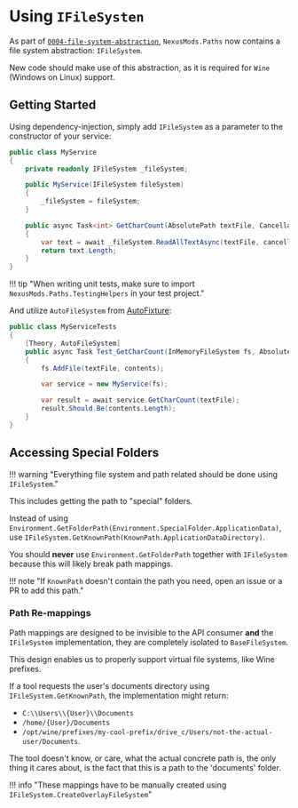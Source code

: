 # Using `IFileSysten`

As part of [`0004-file-system-abstraction`](../decisions/backend/0004-file-system-abstraction.md), `NexusMods.Paths` now contains a file system abstraction:
`IFileSystem`.

New code should make use of this abstraction, as it is required for `Wine` (Windows on Linux) support.

## Getting Started

Using dependency-injection, simply add `IFileSystem` as a parameter to the constructor of your service:

```csharp
public class MyService
{
    private readonly IFileSystem _fileSystem;

    public MyService(IFileSystem fileSystem)
    {
        _fileSystem = fileSystem;
    }

    public async Task<int> GetCharCount(AbsolutePath textFile, CancellationToken cancellationToken = default)
    {
        var text = await _fileSystem.ReadAllTextAsync(textFile, cancellationToken);
        return text.Length;
    }
}
```

!!! tip "When writing unit tests, make sure to import `NexusMods.Paths.TestingHelpers` in your test project."

And utilize `AutoFileSystem` from [AutoFixture](https://github.com/AutoFixture/AutoFixture):

```csharp
public class MyServiceTests
{
    [Theory, AutoFileSystem]
    public async Task Test_GetCharCount(InMemoryFileSystem fs, AbsolutePath textFile, string contents)
    {
        fs.AddFile(textFile, contents);

        var service = new MyService(fs);

        var result = await service.GetCharCount(textFile);
        result.Should.Be(contents.Length);
    }
}
```

## Accessing Special Folders

!!! warning "Everything file system and path related should be done using `IFileSystem`."

This includes getting the path to "special" folders.

Instead of using `Environment.GetFolderPath(Environment.SpecialFolder.ApplicationData)`, use `IFileSystem.GetKnownPath(KnownPath.ApplicationDataDirectory)`.

You should **never** use `Environment.GetFolderPath` together with `IFileSystem` because this will likely break path mappings.

!!! note "If `KnownPath` doesn't contain the path you need, open an issue or a PR to add this path."

### Path Re-mappings

Path mappings are designed to be invisible to the API consumer **and** the `IFileSystem` implementation,
they are completely isolated to `BaseFileSystem`.

This design enables us to properly support virtual file systems, like Wine prefixes.

If a tool requests the user's documents directory using `IFileSystem.GetKnownPath`, the implementation might
return:

- `C:\\Users\\{User}\\Documents`
- `/home/{User}/Documents`
- `/opt/wine/prefixes/my-cool-prefix/drive_c/Users/not-the-actual-user/Documents`.

The tool doesn't know, or care, what the actual concrete path is, the only thing it cares about,
is the fact that this is a path to the 'documents' folder.

!!! info "These mappings have to be manually created using `IFileSystem.CreateOverlayFileSystem`"

